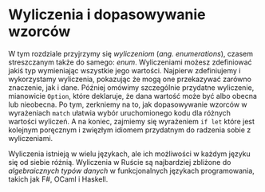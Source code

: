 # Wyliczenia i dopasowywanie wzorców

W tym rozdziale przyjrzymy się *wyliczeniom* (*ang. enumerations*),
czasem streszczanym także do samego: *enum*.
Wyliczeniami możesz zdefiniować jakiś typ wymieniając wszystkie jego wartości. 
Najpierw zdefiniujemy i wykorzystamy wyliczenia, pokazując że mogą one przekazywać zarówno
znaczenie, jak i dane. Później omówimy szczególnie przydatne wyliczenie, mianowicie `Option`, które
deklaruje, że dana wartość może być albo obecna lub nieobecna. 
Po tym, zerkniemy na to,
jak dopasowywanie wzorców w wyrażeniach `match` ułatwia wybór uruchomionego kodu
dla różnych wartości wyliczeń. A na koniec, zajmiemy się wyrażeniem `if let`
które jest kolejnym poręcznym i zwięzłym idiomem przydatnym do radzenia sobie
z wyliczeniami.

Wyliczenia istnieją w wielu językach, ale ich możliwości
w każdym języku się od siebie różnią. Wyliczenia w Ruście są najbardziej zbliżone do *algebraicznych typów danych* w
funkcjonalnych językach programowania, takich jak F#, OCaml i Haskell.

